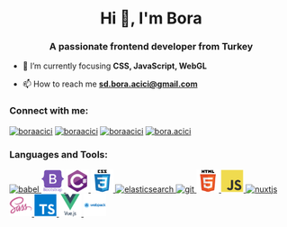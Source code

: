 <h1 align="center">Hi 👋, I'm Bora</h1>
<h3 align="center">A passionate frontend developer from Turkey</h3>

<!-- - 🔭 I’m currently working on -->

- 🌱 I’m currently focusing **CSS, JavaScript, WebGL**

- 📫 How to reach me **sd.bora.acici@gmail.com**

<h3 align="left">Connect with me:</h3>
<p align="left">
<a href="https://codepen.io/boraacici" target="blank"><img align="center" src="https://cdn.jsdelivr.net/npm/simple-icons@3.0.1/icons/codepen.svg" alt="boraacici" height="30" width="40" /></a>
<a href="https://twitter.com/boraacici" target="blank"><img align="center" src="https://cdn.jsdelivr.net/npm/simple-icons@3.0.1/icons/twitter.svg" alt="boraacici" height="30" width="40" /></a>
<a href="https://linkedin.com/in/boraacici" target="blank"><img align="center" src="https://cdn.jsdelivr.net/npm/simple-icons@3.0.1/icons/linkedin.svg" alt="boraacici" height="30" width="40" /></a>
<a href="https://instagram.com/bora.acici" target="blank"><img align="center" src="https://cdn.jsdelivr.net/npm/simple-icons@3.0.1/icons/instagram.svg" alt="bora.acici" height="30" width="40" /></a>
</p>

<h3 align="left">Languages and Tools:</h3>
<p align="left"> <a href="https://babeljs.io/" target="_blank"> <img src="https://www.vectorlogo.zone/logos/babeljs/babeljs-icon.svg" alt="babel" width="40" height="40"/> </a> <a href="https://getbootstrap.com" target="_blank"> <img src="https://raw.githubusercontent.com/devicons/devicon/master/icons/bootstrap/bootstrap-plain-wordmark.svg" alt="bootstrap" width="40" height="40"/> </a> <a href="https://www.w3schools.com/cs/" target="_blank"> <img src="https://raw.githubusercontent.com/devicons/devicon/master/icons/csharp/csharp-original.svg" alt="csharp" width="40" height="40"/> </a> <a href="https://www.w3schools.com/css/" target="_blank"> <img src="https://raw.githubusercontent.com/devicons/devicon/master/icons/css3/css3-original-wordmark.svg" alt="css3" width="40" height="40"/> </a> <a href="https://www.elastic.co" target="_blank"> <img src="https://www.vectorlogo.zone/logos/elastic/elastic-icon.svg" alt="elasticsearch" width="40" height="40"/> </a> <a href="https://git-scm.com/" target="_blank"> <img src="https://www.vectorlogo.zone/logos/git-scm/git-scm-icon.svg" alt="git" width="40" height="40"/> </a> <a href="https://www.w3.org/html/" target="_blank"> <img src="https://raw.githubusercontent.com/devicons/devicon/master/icons/html5/html5-original-wordmark.svg" alt="html5" width="40" height="40"/> </a> <a href="https://developer.mozilla.org/en-US/docs/Web/JavaScript" target="_blank"> <img src="https://raw.githubusercontent.com/devicons/devicon/master/icons/javascript/javascript-original.svg" alt="javascript" width="40" height="40"/> </a> <a href="https://nuxtjs.org/" target="_blank"> <img src="https://www.vectorlogo.zone/logos/nuxtjs/nuxtjs-icon.svg" alt="nuxtjs" width="40" height="40"/> </a> <a href="https://sass-lang.com" target="_blank"> <img src="https://raw.githubusercontent.com/devicons/devicon/master/icons/sass/sass-original.svg" alt="sass" width="40" height="40"/> </a> <a href="https://www.typescriptlang.org/" target="_blank"> <img src="https://raw.githubusercontent.com/devicons/devicon/master/icons/typescript/typescript-original.svg" alt="typescript" width="40" height="40"/> </a> <a href="https://vuejs.org/" target="_blank"> <img src="https://raw.githubusercontent.com/devicons/devicon/master/icons/vuejs/vuejs-original-wordmark.svg" alt="vuejs" width="40" height="40"/> </a> <a href="https://webpack.js.org" target="_blank"> <img src="https://raw.githubusercontent.com/devicons/devicon/d00d0969292a6569d45b06d3f350f463a0107b0d/icons/webpack/webpack-original-wordmark.svg" alt="webpack" width="40" height="40"/> </a> </p>

